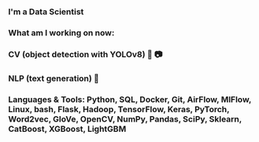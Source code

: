 ### I'm a Data Scientist

### What am I working on now:

### CV (object detection with YOLOv8) 🎥 📷

### NLP (text generation) 📝

### Languages & Tools: Python, SQL, Docker, Git, AirFlow, MlFlow, Linux, bash, Flask, Hadoop, TensorFlow, Keras, PyTorch, Word2vec, GloVe, OpenCV, NumPy, Pandas, SciPy, Sklearn, CatBoost, XGBoost, LightGBM
